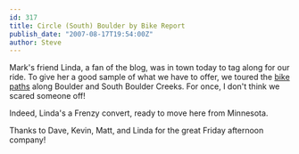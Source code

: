 ```yaml
---
id: 317
title: Circle (South) Boulder by Bike Report
publish_date: "2007-08-17T19:54:00Z"
author: Steve
---
```

Mark's friend Linda, a fan of the blog, was in town today to tag along for our ride. To give her a good sample of what we have to offer, we toured the [bike paths](http://maps.google.com/maps/ms?ie=UTF8&hl=en&msa=0&msid=106412931864288195098.000001131ce5a18bd8fec&om=1&ll=39.995534,-105.232887&spn=0.123355,0.32135&z=12) along Boulder and South Boulder Creeks. For once, I don't think we scared someone off!

Indeed, Linda's a Frenzy convert, ready to move here from Minnesota.

Thanks to Dave, Kevin, Matt, and Linda for the great Friday afternoon company!

